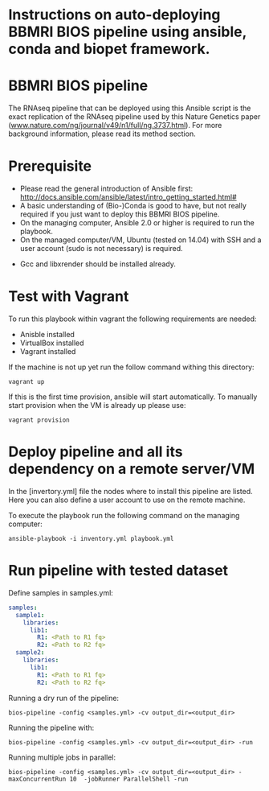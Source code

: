 Instructions on auto-deploying BBMRI BIOS pipeline using ansible, conda and biopet framework.
==============

BBMRI BIOS pipeline
=====
The RNAseq pipeline that can be deployed using this Ansible script is the exact replication of the RNAseq pipeline used by this Nature Genetics paper (www.nature.com/ng/journal/v49/n1/full/ng.3737.html). For more background information, please read its method section.

Prerequisite
=====
* Please read the general introduction of Ansible first: http://docs.ansible.com/ansible/latest/intro_getting_started.html#
* A basic understanding of (Bio-)Conda is good to have, but not really required if you just want to deploy this BBMRI BIOS pipeline.
* On the managing computer, Ansible 2.0 or higher is required to run the playbook. 
* On the managed computer/VM, Ubuntu (tested on 14.04) with SSH and a user account (sudo is not necessary) is required.
 - Gcc and libxrender should be installed already.

Test with Vagrant
=====

To run this playbook within vagrant the following requirements are needed:
- Anisble installed
- VirtualBox installed
- Vagrant installed

If the machine is not up yet run the follow command withing this directory:
```
vagrant up
```

If this is the first time provision, ansible will start automatically. To manually start provision when the VM is already up please use:
```
vagrant provision
```

Deploy pipeline and all its dependency on a remote server/VM
=====

In the [invertory.yml] file the nodes where to install this pipeline are listed. Here you can also define a user account to use on the remote machine.

To execute the playbook run the following command on the managing computer:
```
ansible-playbook -i inventory.yml playbook.yml
```

Run pipeline with tested dataset
=====

Define samples in samples.yml:
``` yaml
samples:
  sample1:
    libraries:
      lib1:
        R1: <Path to R1 fq>
        R2: <Path to R2 fq>
  sample2:
    libraries:
      lib1:
        R1: <Path to R1 fq>
        R2: <Path to R2 fq>

```

Running a dry run of the pipeline:
```
bios-pipeline -config <samples.yml> -cv output_dir=<output_dir>
```

Running the pipeline with:
```
bios-pipeline -config <samples.yml> -cv output_dir=<output_dir> -run
```

Running multiple jobs in parallel:
```
bios-pipeline -config <samples.yml> -cv output_dir=<output_dir> -maxConcurrentRun 10  -jobRunner ParallelShell -run
```
